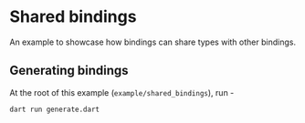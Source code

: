 # Shared bindings

An example to showcase how bindings can share types
with other bindings.

## Generating bindings
At the root of this example (`example/shared_bindings`), run -
```
dart run generate.dart
```
